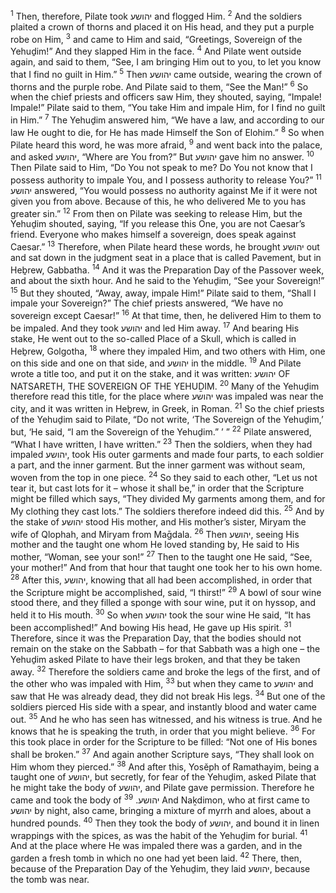 <sup>1</sup> Then, therefore, Pilate took יהושע and flogged Him.
<sup>2</sup> And the soldiers plaited a crown of thorns and placed it on His head, and they put a purple robe on Him,
<sup>3</sup> and came to Him and said, “Greetings, Sovereign of the Yehuḏim!” And they slapped Him in the face.
<sup>4</sup> And Pilate went outside again, and said to them, “See, I am bringing Him out to you, to let you know that I find no guilt in Him.”
<sup>5</sup> Then יהושע came outside, wearing the crown of thorns and the purple robe. And Pilate said to them, “See the Man!”
<sup>6</sup> So when the chief priests and officers saw Him, they shouted, saying, “Impale! Impale!” Pilate said to them, “You take Him and impale Him, for I find no guilt in Him.”
<sup>7</sup> The Yehuḏim answered him, “We have a law, and according to our law He ought to die, for He has made Himself the Son of Elohim.”
<sup>8</sup> So when Pilate heard this word, he was more afraid,
<sup>9</sup> and went back into the palace, and asked יהושע, “Where are You from?” But יהושע gave him no answer.
<sup>10</sup> Then Pilate said to Him, “Do You not speak to me? Do You not know that I possess authority to impale You, and I possess authority to release You?”
<sup>11</sup> יהושע answered, “You would possess no authority against Me if it were not given you from above. Because of this, he who delivered Me to you has greater sin.”
<sup>12</sup> From then on Pilate was seeking to release Him, but the Yehuḏim shouted, saying, “If you release this One, you are not Caesar’s friend. Everyone who makes himself a sovereign, does speak against Caesar.”
<sup>13</sup> Therefore, when Pilate heard these words, he brought יהושע out and sat down in the judgment seat in a place that is called Pavement, but in Heḇrew, Gabbatha.
<sup>14</sup> And it was the Preparation Day of the Passover week, and about the sixth hour. And he said to the Yehuḏim, “See your Sovereign!”
<sup>15</sup> But they shouted, “Away, away, impale Him!” Pilate said to them, “Shall I impale your Sovereign?” The chief priests answered, “We have no sovereign except Caesar!”
<sup>16</sup> At that time, then, he delivered Him to them to be impaled. And they took יהושע and led Him away.
<sup>17</sup> And bearing His stake, He went out to the so-called Place of a Skull, which is called in Heḇrew, Golgotha,
<sup>18</sup> where they impaled Him, and two others with Him, one on this side and one on that side, and יהושע in the middle.
<sup>19</sup> And Pilate wrote a title too, and put it on the stake, and it was written: יהושע OF NATSARETH, THE SOVEREIGN OF THE YEHUḎIM.
<sup>20</sup> Many of the Yehuḏim therefore read this title, for the place where יהושע was impaled was near the city, and it was written in Heḇrew, in Greek, in Roman.
<sup>21</sup> So the chief priests of the Yehuḏim said to Pilate, “Do not write, ‘The Sovereign of the Yehuḏim,’ but, ‘He said, “I am the Sovereign of the Yehuḏim.” ’ ”
<sup>22</sup> Pilate answered, “What I have written, I have written.”
<sup>23</sup> Then the soldiers, when they had impaled יהושע, took His outer garments and made four parts, to each soldier a part, and the inner garment. But the inner garment was without seam, woven from the top in one piece.
<sup>24</sup> So they said to each other, “Let us not tear it, but cast lots for it – whose it shall be,” in order that the Scripture might be filled which says, “They divided My garments among them, and for My clothing they cast lots.” The soldiers therefore indeed did this.
<sup>25</sup> And by the stake of יהושע stood His mother, and His mother’s sister, Miryam the wife of Qlophah, and Miryam from Maḡdala.
<sup>26</sup> Then יהושע, seeing His mother and the taught one whom He loved standing by, He said to His mother, “Woman, see your son!”
<sup>27</sup> Then to the taught one He said, “See, your mother!” And from that hour that taught one took her to his own home.
<sup>28</sup> After this, יהושע, knowing that all had been accomplished, in order that the Scripture might be accomplished, said, “I thirst!”
<sup>29</sup> A bowl of sour wine stood there, and they filled a sponge with sour wine, put it on hyssop, and held it to His mouth.
<sup>30</sup> So when יהושע took the sour wine He said, “It has been accomplished!” And bowing His head, He gave up His spirit.
<sup>31</sup> Therefore, since it was the Preparation Day, that the bodies should not remain on the stake on the Sabbath – for that Sabbath was a high one – the Yehuḏim asked Pilate to have their legs broken, and that they be taken away.
<sup>32</sup> Therefore the soldiers came and broke the legs of the first, and of the other who was impaled with Him,
<sup>33</sup> but when they came to יהושע and saw that He was already dead, they did not break His legs.
<sup>34</sup> But one of the soldiers pierced His side with a spear, and instantly blood and water came out.
<sup>35</sup> And he who has seen has witnessed, and his witness is true. And he knows that he is speaking the truth, in order that you might believe.
<sup>36</sup> For this took place in order for the Scripture to be filled: “Not one of His bones shall be broken.”
<sup>37</sup> And again another Scripture says, “They shall look on Him whom they pierced.”
<sup>38</sup> And after this, Yosĕph of Ramathayim, being a taught one of יהושע, but secretly, for fear of the Yehuḏim, asked Pilate that he might take the body of יהושע, and Pilate gave permission. Therefore he came and took the body of יהושע.
<sup>39</sup> And Naḵdimon, who at first came to יהושע by night, also came, bringing a mixture of myrrh and aloes, about a hundred pounds.
<sup>40</sup> Then they took the body of יהושע, and bound it in linen wrappings with the spices, as was the habit of the Yehuḏim for burial.
<sup>41</sup> And at the place where He was impaled there was a garden, and in the garden a fresh tomb in which no one had yet been laid.
<sup>42</sup> There, then, because of the Preparation Day of the Yehuḏim, they laid יהושע, because the tomb was near.
